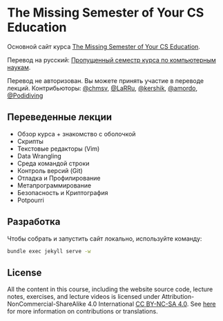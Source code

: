 # The Missing Semester of Your CS Education

Основной сайт курса [The Missing Semester of Your CS Education](https://missing.csail.mit.edu/).

Перевод на русский: [Пропущенный семестр курса по компьютерным наукам](https://missing-semester-rus.github.io/).

Перевод не авторизован. Вы можете принять участие в переводе лекций. 
Контрибьюторы: [@chmsv](https://github.com/chmsv), [@LaRRu](https://github.com/LaRRu), [@kershik](https://github.com/kershik), [@amordo](https://github.com/amordo), [@Podidiving](https://github.com/Podidiving)

## Переведенные лекции 

- Обзор курса + знакомство с оболочкой
- Скрипты
- Текстовые редакторы (Vim)
- Data Wrangling
- Среда командой строки
- Контроль версий (Git)
- Отладка и Профилирование
- Метапрограммирование
- Безопасность и Криптография
- Potpourri

## Разработка

Чтобы собрать и запустить сайт локально, используйте команду:

```bash
bundle exec jekyll serve -w
```

## License

All the content in this course, including the website source code, lecture notes, exercises, and lecture videos is licensed under Attribution-NonCommercial-ShareAlike 4.0 International [CC BY-NC-SA 4.0](https://creativecommons.org/licenses/by-nc-sa/4.0/). See [here](https://missing.csail.mit.edu/license) for more information on contributions or translations.
